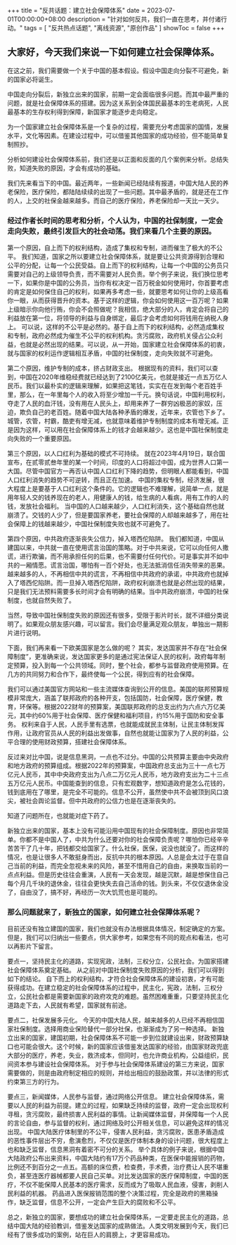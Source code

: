 +++
title = "反共话题：建立社会保障体系"
date = 2023-07-01T00:00:00+08:00
description = "针对如何反共，我们一直在思考，并付诸行动。"
tags = [
    "反共热点话题",
    "离线资源",
    "原创作品"
]
showToc = false
+++

## 大家好，今天我们来说一下如何建立社会保障体系。

在这之前，我们需要做一个关于中国的基本假设。假设中国走向分裂不可避免，新的国家必将诞生。

中国走向分裂后，新独立出来的国家，前期一定会面临很多问题。而其中最严重的问题，就是社会保障体系的搭建。因为这关系到全体国民最基本的生老病死，人民最基本的生存权利得到保障，新国家才能逐步走向稳定。

为一个国家建立社会保障体系是一个复杂的过程，需要充分考虑国家的国情，发展水平，文化等因素。在建设过程中，可以借鉴其他国家的成功经验，但不能简单复制照抄。

分析如何建设社会保障体系前，我们还是以正面和反面的几个案例来分析。总结失败，知道失败的原因，才会有成功的基础。

我们先来看当下的中国。最近两年，一些新闻已经陆续有报道，中国大陆人民的养老保险，医疗保险，都陆陆续续的出现了一些问题。其中最矛盾的，就是还在工作的人，上交的社保金越来越多。而自己的医疗保险，养老保险却一天比一天少。

### 经过作者长时间的思考和分析，个人认为，中国的社保制度，一定会走向失败，最终引发巨大的社会动荡。我们来看几个主要的原因。

第一个原因，自上而下的权利结构，造成了集权和专制，进而催生了极大的不公平。
我们知道，国家之所以要建立社会保障体系，就是要让公共资源得到合理和公平的分配，让每一个公民受益。自上而下的权利结构，让每一个中国的公务员只需要对自己的上级领导负责，而不需要对人民负责。举个例子来说，我们换位思考一下，如果你是中国的公务员，当你有权决定一百万税金如何使用时，你首要考虑的肯定是如何保住自己的权利，如果再多考虑一些，就要思考如何让你的上级高看你一眼，从而获得晋升的资本。基于这样的逻辑，你会如何使用这一百万呢？如果上级暗示你向他行贿，你会不会照做呢？我相信，绝大部分的人，肯定会将自己的利益放在第一位，将领导的利益与自身绑定，最后才会考虑如何将钱用在纳税人身上。
可以说，这样的不公平是必然的。基于自上而下的权利结构，必然造成集权和专制，政府必然成为催生不公平的权利机构。贪污腐败，政府机关侵占公众利益，也就是必然出现的结果。可以说，从一开始，国家建立社会保障体系的初衷，就与国家的权利运作逻辑相互矛盾，中国的社保制度，走向失败就不可避免。

第二个原因，维护专制的成本，挤占财政支出。
根据现有的资料，我们可以查到，中国在2020年维稳经费就已经达到了2100亿美元，也就是接近一点五万亿人民币。我们以最朴实的逻辑来理解，如果把这笔钱，实实在在发到每个老百姓手里，那么，在一年里每个人的收入将至少增加一千元。换句话说，中国利用权利，夺走了人民的血汗钱，没有用在人民头上，却用来养了一群穷凶极恶的家奴，压迫，欺负自己的老百姓。随着中国大陆各种矛盾的爆发，近年来，农管也下乡了。城管，农管，村霸，酷吏有增无减，也就意味着维护专制制度的成本有增无减。正是因为这样，可以用在社会保障体系上的钱才会越来越少。这也是中国社保制度走向失败的一个重要原因。

第三个原因，以人口红利为基础的模式不可持续。
就在2023年4月19日，联合国宣布，在贰零贰叁年里的某一个时间，印度的人口将超过中国，成为世界人口第一大国。尽管中国官方一再否认中国人口红利下降的趋势，但明眼人都能看到，中国人口红利消失的趋势不可逆转，而且正在加速。
中国的集权专制，经济发展，很大程度上是要基于人口红利这个条件的。它的逻辑也不难理解，说简单一点，就是用年轻人交的钱养现在的老人，用健康人的钱，给生病的人看病，用有工作的人的钱，发放社会福利。
当中国的人口越来越少，人口红利消失，这个基础自然也就崩溃了。交钱的人少了，但是要国家养老，要社会保障的人却越来越多了，用在社会保障上的钱越来越少，中国社保制度失败也就不可避免了。

第四个原因，中共政府逐渐丧失公信力，掉入塔西佗陷阱。
我们都知道，中国从建国以来，中共就一直在使用谎言治国的策略。对于中共来说，它可以向任何人撒谎，进行欺骗，而不用承担任何的后果，也不需要付任何代价。可是事实并不如中共的一厢情愿。谎言治国，哪怕有一百个好处，也无法抵消信任消失带来的恶果。越来越多的人，不再相信中共的谎言，不再相信中共政府的承诺，中共政府也就掉入了塔西佗陷阱。而一旦掉入塔西佗陷阱，政府权利崩溃也就是必然出现的结果，只是我们无法预料需要多长时间才会有明确的结果。当中共政府崩溃，中国的社保制度，也就自然失败了。

当然，导致中国社保制度失败的原因还有很多，受限于影片时长，就不详细分类说明了。如果观众朋友感兴趣，可以留言。我们会尽量满足观众朋友，单独出一期影片进行说明。

下面，我们再来看一下欧美国家是怎么做的呢？
其实，发达国家并不存在“社会保障制度”，更准确来说，发达国家更多的是通过宪法保证人民的权利，政府每年制定预算，投入到每一个公共领域。同时，整个社会，都参与监督政府使用预算。在几方的共同努力和合作下，最终使每一个公民，得到应有的社会保障。

我们可以通过美国官方网站和一些主流媒体查询到公开的信息。美国的联邦预算规模非常庞大，涵盖了联邦政府的各种开支，包括国防，社会保障，医疗保健，教育，环保等。根据2022财年的预算案，美国联邦政府的总支出约为六点六万亿美元，其中约60%用于社会保障、医疗保健和福利项目，约15%用于国防和安全事务。
权利来自于人民，人民手里有选票，也就能成就民主体制，让民主体制发挥作用，让政府官员从人民的利益出发做事，自然也就能让国家为了人民的利益，公平合理的使用财政预算，搭建社会保障体系。

反过来对比中国，说是信息黑洞，一点也不过分。中国的公共预算主要由中央政府和地方政府的预算组成。根据2022年的预算案，中国政府总支出为三十一点七万亿元人民币，其中中央政府支出为八点二万亿元人民币，地方政府支出为二十三点五万亿元人民币。中国能查到的信息，只有宏观数字，想知道政府是怎么花钱的，钱到底用在了哪里，是完全不可能的。信息不公开，虽然使中共不会被顶到风口浪尖，被社会舆论监督。但中共政府的公信力也是在逐渐丧失的。

知道了问题所在，也就能对症下药了。

新独立出来的国家，基本上没有可能沿用中国现有的社会保障制度。原因也非常简单。你都不是中国人了，中共为什么还要对你的社会保障负责呢？哪怕你已经辛辛苦苦干了几十年，把钱都交给国家了。什么社保，医保，说没也就没了。而这样的情况，也是让很多人不敢挺身而出，反抗中共的根本原因。人总是会太过于在意自己当前的利益，而完全忽视未来的风险，甚至不惜用自己的自由，来换取当前的一点点利益。但是历史往往会重演，人民有一天会发现，越是沉默，越是想保住自己每个月几千块的退休金，往往会更快失去自己活命的钱。到头来，不仅仅退休金没了，自由没了，搞不好，再经历一次大饥荒也是可能的。

### 那么问题就来了，新独立的国家，如何建立社会保障体系呢？

目前还没有独立建国的国家，我们也就没有办法根据具体情况，制定确定的方案。但是，我们可以归纳出一些要点，供大家参考，如果您有不同的观点和看法，也可以再影片下留言。

要点一，坚持民主化的道路，实现宪政，法制，三权分立，公民社会。为国家搭建社会保障体系奠定基础。
从之前对中国社保制度失败原因的分析，我们可以得到如下的结论。
自下而上的权利结构，才符合社会保障体系的建设初衷，才有可能获得成功。在建立稳定的社会保障体系的过程中，民主化，宪政，法制，三权分立，公民社会都是需要新国家的政府攻克的难题。虽然困难重重，只要坚持民主化道路走下去，人民就有希望，国家就有前途。

要点二，社保发展多元化。
今天的中国大陆人民，越来越多的人已经不再相信国家社保制度。选择用商业保险替代一部分社保，也渐渐成为了另一种选择。
新独立出来的国家，建国初期，社会保障体系不可能一步到位就建设出来，财政预算缺口也可能会很大。这个时候，新的国家应该借鉴发达国家的经验，由国家财政兜底大部分的医疗，养老，失业，救济成本，但同时，也允许商业机构，公益组织，民间资本参与建设社会保障体系。
对于参与社会保障体系建设的第三方来说，国家需要做的，则是由政府制定相应的规则，并给出相应的鼓励政策，并以法律的形式约束第三方的行为。

要点三，新闻媒体，人民参与监督，通过网络公开信息。
建立社会保障体系，需要以人民的利益为前提。建立的过程，如果缺乏持续的监督，政府一定会出现权利寻租，贪污腐败，最终损害人民利益的事情。让新闻媒体监督，并保障每一个人民的言论自由，参与监督的权利，通过网络及时公开相关信息，可以避免这样的情况出现。
中国大陆医疗体制里的不公平，侵害人民利益，贪污腐败，医患矛盾造成的恶性事件层出不穷，愈演愈烈，不仅仅是医疗体制本身的设计问题，很大程度上也和缺乏监督，信息黑洞有着密不可分的关系。
举个具体的例子来说，根据中国大陆政府公布出来资料，中国大陆约有17万个药品种类，在医保中能报销的药物，比例还不到百分之一点五。高额的床位费，检查费，手术费，治疗费让人民不堪重负，甚至连医疗器械都要人民自己买单。对比发达国家的医疗保障制度，中国的医疗，不仅不能保障人民基本的医疗需求，反而成为了吸取人民血液，侵害，剥削人民利益的机器。
药品进入医保报销范围的整个决策过程，完全是政府的黑箱操作，缺乏监督，信息不公开，一定会产生巨大的腐败和不公平。

总之，新独立的国家，要想成功的建立社会保障体系，一定要走民主化的道路，总结中国大陆的经验教训，借鉴发达国家的成熟做法。人类文明发展到今天，我们已经有了很多成功的案例，站在巨人的肩膀上，才更容易成功。